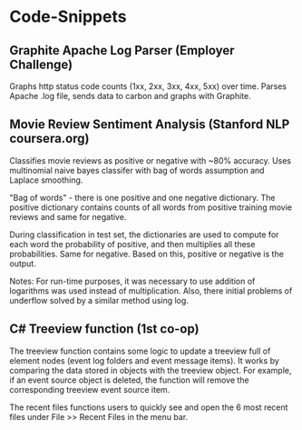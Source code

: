 Code-Snippets
=============


Graphite Apache Log Parser (Employer Challenge)
-----------------------------------------------
Graphs http status code counts (1xx, 2xx, 3xx, 4xx, 5xx) over time. Parses Apache .log file, sends data to carbon and graphs with Graphite.


Movie Review Sentiment Analysis (Stanford NLP coursera.org)
-----------------------------------------------------------

Classifies movie reviews as positive or negative with ~80% accuracy. Uses multinomial naive bayes classifer with bag of words assumption and Laplace smoothing.

"Bag of words" - there is one positive and one negative dictionary. The positive dictionary contains counts of all words from positive training movie reviews and same for negative.

During classification in test set, the dictionaries are used to compute for each word the probability of positive, and then multiplies all these probabilities. Same for negative. Based on this, positive or negative is the output.

Notes: For run-time purposes, it was necessary to use addition of logarithms was used instead of multiplication. Also, there initial problems of underflow solved by a similar method using log.


C# Treeview function (1st co-op)
--------------------------------

The treeview function contains some logic to update a treeview full of element nodes (event log folders and event message items). It works by comparing the data stored in objects with the treeview object. For example, if an event source object is deleted, the function will remove the corresponding treeview event source item.

The recent files functions users to quickly see and open the 6 most recent files under File >> Recent Files in the menu bar.